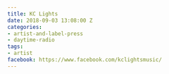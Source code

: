 ```yaml
---
title: KC Lights
date: 2018-09-03 13:08:00 Z
categories:
- artist-and-label-press
- daytime-radio
tags:
- artist
facebook: https://www.facebook.com/kclightsmusic/
---
```


